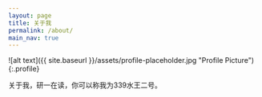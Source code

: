 ```yaml
---
layout: page
title: 关于我
permalink: /about/
main_nav: true
---
```


![alt text]({{ site.baseurl }}/assets/profile-placeholder.jpg "Profile Picture"){:.profile}

关于我，研一在读，你可以称我为339水王二号。
